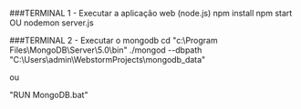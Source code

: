 ###TERMINAL 1 - Executar a aplicação web (node.js)
npm install
npm start    OU   nodemon server.js

###TERMINAL 2 - Executar o mongodb
cd "c:\Program Files\MongoDB\Server\5.0\bin"
./mongod --dbpath "C:\Users\admin\WebstormProjects\mongodb_data"

ou

"RUN MongoDB.bat"
